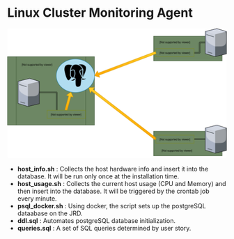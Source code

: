 # Linux Cluster Monitoring Agent


![Architecture Diagram](assets/ArchitectureDiagram.svg)



- **host_info.sh** : Collects the host hardware info and insert it into the database. It will be run only once at the installation time.
- **host_usage.sh** : Collects the current host usage (CPU and Memory) and then insert into the database. It will be triggered by the crontab job every minute.
- **psql_docker.sh** : Using docker, the script sets up the postgreSQL dataabase on the JRD.
- **ddl.sql** : Automates postgreSQL database initialization.
- **queries.sql** : A set of SQL queries determined by user story.

